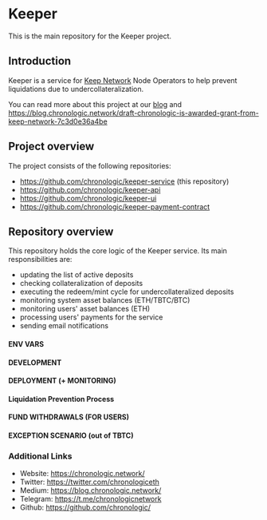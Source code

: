 # Keeper

This is the main repository for the Keeper project.

## Introduction

Keeper is a service for [Keep Network](https://keep.network/) Node Operators to help prevent liquidations due to undercollateralization.

You can read more about this project at our [blog](https://blog.chronologic.network/) and https://blog.chronologic.network/draft-chronologic-is-awarded-grant-from-keep-network-7c3d0e36a4be

## Project overview

The project consists of the following repositories:

- https://github.com/chronologic/keeper-service (this repository)
- https://github.com/chronologic/keeper-api
- https://github.com/chronologic/keeper-ui
- https://github.com/chronologic/keeper-payment-contract

## Repository overview

This repository holds the core logic of the Keeper service.
Its main responsibilities are:

- updating the list of active deposits
- checking collateralization of deposits
- executing the redeem/mint cycle for undercollateralized deposits
- monitoring system asset balances (ETH/TBTC/BTC)
- monitoring users' asset balances (ETH)
- processing users' payments for the service
- sending email notifications

#### ENV VARS

#### DEVELOPMENT

#### DEPLOYMENT (+ MONITORING)

#### Liquidation Prevention Process

#### FUND WITHDRAWALS (FOR USERS)

#### EXCEPTION SCENARIO (out of TBTC)

### Additional Links

- Website: https://chronologic.network/
- Twitter: https://twitter.com/chronologiceth
- Medium: https://blog.chronologic.network/
- Telegram: https://t.me/chronologicnetwork
- Github: https://github.com/chronologic/
